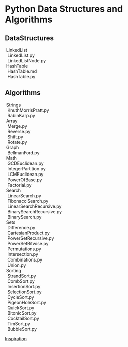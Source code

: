 # Python Data Structures and Algorithms

## DataStructures<br />
&nbsp;LinkedList<br />
&nbsp;&nbsp;LinkedList.py<br />
&nbsp;&nbsp;LinkedListNode.py<br />
&nbsp;HashTable<br />
&nbsp;&nbsp;HashTable.md<br />
&nbsp;&nbsp;HashTable.py<br />

## Algorithms<br />
&nbsp;Strings<br />
&nbsp;&nbsp;KnuthMorrisPratt.py<br />
&nbsp;&nbsp;RabinKarp.py<br />
&nbsp;Array<br />
&nbsp;&nbsp;Merge.py<br />
&nbsp;&nbsp;Reverse.py<br />
&nbsp;&nbsp;Shift.py<br />
&nbsp;&nbsp;Rotate.py<br />
&nbsp;Graph<br />
&nbsp;&nbsp;BellmanFord.py<br />
&nbsp;Math<br />
&nbsp;&nbsp;GCDEuclidean.py<br />
&nbsp;&nbsp;IntegerPartition.py<br />
&nbsp;&nbsp;LCMEuclidean.py<br />
&nbsp;&nbsp;PowerOfBase.py<br />
&nbsp;&nbsp;Factorial.py<br />
&nbsp;Search<br />
&nbsp;&nbsp;LinearSearch.py<br />
&nbsp;&nbsp;FibonacciSearch.py<br />
&nbsp;&nbsp;LinearSearchRecursive.py<br />
&nbsp;&nbsp;BinarySearchRecursive.py<br />
&nbsp;&nbsp;BinarySearch.py<br />
&nbsp;Sets<br />
&nbsp;&nbsp;Difference.py<br />
&nbsp;&nbsp;CartesianProduct.py<br />
&nbsp;&nbsp;PowerSetRecursive.py<br />
&nbsp;&nbsp;PowerSetBitwise.py<br />
&nbsp;&nbsp;Permutations.py<br />
&nbsp;&nbsp;Intersection.py<br />
&nbsp;&nbsp;Combinations.py<br />
&nbsp;&nbsp;Union.py<br />
&nbsp;Sorting<br />
&nbsp;&nbsp;StrandSort.py<br />
&nbsp;&nbsp;CombSort.py<br />
&nbsp;&nbsp;InsertionSort.py<br />
&nbsp;&nbsp;SelectionSort.py<br />
&nbsp;&nbsp;CycleSort.py<br />
&nbsp;&nbsp;PigeonHoleSort.py<br />
&nbsp;&nbsp;QuickSort.py<br />
&nbsp;&nbsp;BitonicSort.py<br />
&nbsp;&nbsp;CocktailSort.py<br />
&nbsp;&nbsp;TimSort.py<br />
&nbsp;&nbsp;BubbleSort.py<br />

[Inspiration](https://github.com/trekhleb/javascript-algorithms)